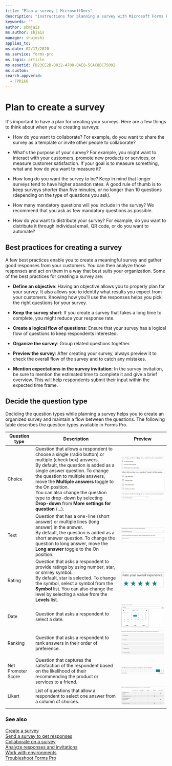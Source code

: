 ```yaml
---
title: "Plan a survey | MicrosoftDocs"
description: "Instructions for planning a survey with Microsoft Forms Pro"
keywords: ""
author: sbmjais
ms.author: shjais
manager: shujoshi
applies_to: 
ms.date: 02/17/2020
ms.service: forms-pro
ms.topic: article
ms.assetid: FD23CE2B-B022-4708-BAE8-5CAC8BC75092
ms.custom: 
search.appverid:
  - FPR160
---
```


# Plan to create a survey

It's important to have a plan for creating your surveys. Here are a few things to think about when you're creating surveys:

-   How do you want to collaborate? For example, do you want to share the survey as a template or invite other people to collaborate?

-   What's the purpose of your survey? For example, you might want to interact with your customers, promote new products or services, or measure customer satisfaction. If your goal is to measure something, what and how do you want to measure it?

-   How long do you want the survey to be? Keep in mind that longer surveys tend to have higher abandon rates. A good rule of thumb is to keep surveys shorter than five minutes, or no longer than 10 questions (depending on the type of questions you ask).

-   How many mandatory questions will you include in the survey? We recommend that you ask as few mandatory questions as possible.

-   How do you want to distribute your survey? For example, do you want to distribute it through individual email, QR code, or do you want to automate?

## Best practices for creating a survey

A few best practices enable you to create a meaningful survey and gather good responses from your customers. You can then analyze those responses and act on them in a way that best suits your organization. Some of the best practices for creating a survey are:

- **Define an objective**: Having an objective allows you to properly plan for your survey. It also allows you to identify what results you expect from your customers. Knowing how you'll use the responses helps you pick the right questions for your survey.

- **Keep the survey short**: If you create a survey that takes a long time to complete, you might reduce your response rate.

- **Create a logical flow of questions**: Ensure that your survey has a logical flow of questions to keep respondents interested.

- **Organize the survey**: Group related questions together.

- **Preview the survey**: After creating your survey, always preview it to check the overall flow of the survey and to catch any mistakes.

- **Mention expectations in the survey invitation**: In the survey invitation, be sure to mention the estimated time to complete it and give a brief overview. This will help respondents submit their input within the expected time frame.

## Decide the question type

Deciding the question types while planning a survey helps you to create an organized survey and maintain a flow between the questions. The following table describes the question types available in Forms Pro.


|   **Question type**   | **Description**    |     **Preview**          |
|-----------------------|--------------------|--------------------------|
| Choice | Question that allows a respondent to choose a single (radio button) or multiple (check box) answers. <br> By default, the question is added as a single answer question. To change the question to multiple answers, move the **Multiple answers** toggle to the On position. <br> You can also change the question type to drop-down by selecting **Drop-down** from **More settings for question** (...). | ![Example of a single answer question](media/ques-radio-button.png "Example of a single answer question") <br> ![Example of multiple answers question](media/ques-check-box.png "Example of multiple answers question") <br> ![Example of a drop-down question](media/ques-drop-down.png "Example of a drop-down question") |
|  Text  |  Question that has a one-line (short answer) or multiple lines (long answer) in the answer. <br> By default, the question is added as a short answer question. To change the question to long answer, move the **Long answer** toggle to the On position. |  ![Example of a short answer question](media/ques-short-answer.png "Example of a short answer question") <br> ![Example of a long answer question](media/ques-long-answer.png "Example of a long answer question") |
| Rating |  Question that asks a respondent to provide ratings by using number, star, or smiley symbol. <br> By default, star is selected. To change the symbol, select a symbol from the **Symbol** list. You can also change the level by selecting a value from the **Levels** list. |![Example of a star rating question](media/ques-rating-star.png "Example of a star rating question") |
|  Date | Question that asks a respondent to select a date. |![Example of a date question](media/ques-date.png "Example of a date question") |
|  Ranking  | Question that asks a respondent to rank answers in their order of preference. | ![Example of a ranking question](media/ques-ranking.png "Example of a ranking question") |
| Net Promoter Score | Question that captures the satisfaction of the respondent based on the likelihood of their recommending the product or services to a friend. | ![Example of a Net Promoter Score question](media/ques-nps.png "Example of a Net Promoter Score question")  |
|  Likert   |   List of questions that allow a respondent to select one answer from a column of choices.  |  ![Example of a likert question](media/ques-likert.png "Example of a likert question")   |
|   |   |  |

### See also

[Create a survey](create-survey.md)<br>
[Send a survey to get responses](send-survey.md) <br>
[Collaborate on a survey](collaborate-survey.md) <br>
[Analyze responses and invitations](analyze-responses-invites.md) <br>
[Work with environments](choose-environment.md)<br>
[Troubleshoot Forms Pro](troubleshoot.md)
